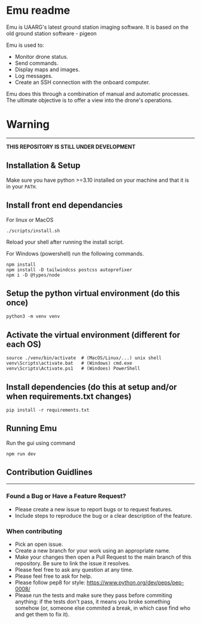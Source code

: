 Emu readme
=============
Emu is UAARG's latest ground station imaging software. It is based on 
the old ground station software - pigeon 

Emu is used to:
- Monitor drone status.
- Send commands.
- Display maps and images.
- Log messages.
- Create an SSH connection with the onboard computer.

Emu does this through a combination of manual and
automatic processes. The ultimate objective is to offer a view into 
the drone's operations.

# Warning
--------------
**THIS REPOSITORY IS STILL UNDER DEVELOPMENT**

Installation & Setup
--------------------

Make sure you have python >=3.10 installed on your machine and that it is in
your `PATH`.

Install front end dependancies
--------------------
For linux or MacOS
```
./scripts/install.sh
```
Reload your shell after running the install script.

For Windows (powershell) run the following commands.
```
npm install
npm install -D tailwindcss postcss autoprefixer
npm i -D @types/node
```

Setup the python virtual environment (do this once)
--------------------
```
python3 -m venv venv
```

Activate the virtual environment (different for each OS)
--------------------
```
source ./venv/bin/activate  # (MacOS/Linux/...) unix shell
venv\Scripts\activate.bat   # (Windows) cmd.exe
venv\Scripts\Activate.ps1   # (Windoes) PowerShell
```

Install dependencies (do this at setup and/or when requirements.txt changes)
--------------------
```
pip install -r requirements.txt
```

Running Emu
--------------
Run the gui using command
```
npm run dev
```

## Contribution Guidlines
------------
### Found a Bug or Have a Feature Request?
* Please create a new issue to report bugs or to request features.
* Include steps to reproduce the bug or a clear description of the feature.

### When contributing
* Pick an open issue. 
* Create a new branch for your work using an appropriate name. 
* Make your changes then open a Pull Request to the main branch of this repository. Be sure to link the issue it resolves. 
* Please feel free to ask any question at any time.
* Please feel free to ask for help.
* Please follow pep8 for style: https://www.python.org/dev/peps/pep-0008/
* Please run the tests and make sure they pass before commiting
  anything: if the tests don't pass, it means you broke something
  somehow (or, someone else commited a break, in which case find who
  and get them to fix it).

